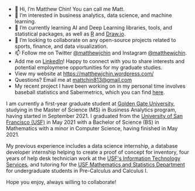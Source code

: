 - 👋 Hi, I’m Matthew Chin! You can call me Matt.
- 👀 I’m interested in business analytics, data science, and machine learning. 
- 🌱 I’m currently learning AI and Deep Learning libraries, tools, and statistical packages, as well as [R](https://www.r-project.org/) and [Draw.io](https://drawio-app.com/).
- 💞️ I’m looking to collaborate on any open-source projects related to sports, finance, and data visualization. 
- 📫 Follow me on Twitter [@matthewjchin](https://www.twitter.com/matthewjchin) and Instagram [@matthewjchin](https://www.instagram.com/matthewjchin/). 
- Add me on [LinkedIn](https://www.linkedin.com/in/matthew-j-chin/)! Happy to connect with you to share interests and potential employmene opportunities for my graduate studies. 
- View my website at https://matthewjchin.wordpress.com/
- Questions? Email me at <mattchin813@gmail.com>
- My recent project I have been working on in my personal time involves baseball statistics and Sabermetrics, which you can find [here](https://github.com/matthewjchin/baseballstats).



I am currently a first-year graduate student at [Golden Gate University](https://www.ggu.edu/), studying in the Master of Science (MS) in Business Analytics program, having started in September 2021.
I graduated from the [University of San Francisco (USF)](https://www.usfca.edu/) in May 2021 with a Bachelor of Science (BS) in Mathematics with a minor in Computer Science, having finished in May 2021. 

My previous experience includes a data science internship, a database developer internship helping to create a proof of concept for inventory, four years of help desk technician work at the [USF's Information Technology Services](https://myusf.usfca.edu/its), and tutoring for the [USF Mathematics and Statistics Department](https://myusf.usfca.edu/arts-sciences/mathematics) for undergraduate students in Pre-Calculus and Calculus I. 

Hope you enjoy, always willing to collaborate!
